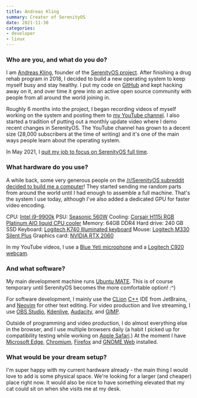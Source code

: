 ```yaml
---
title: Andreas Kling
summary: Creator of SerenityOS
date: 2021-11-30
categories:
- developer
- linux
---
```


### Who are you, and what do you do?

I am [Andreas Kling](https://twitter.com/awesomekling "Andreas' Twitter account."), founder of the [SerenityOS project][serenityos]. After finishing a drug rehab program in 2018, I decided to build a new operating system to keep myself busy and stay healthy. I put my code on [GitHub](https://github.com/SerenityOS/serenity "The SerenityOS code on GitHub.") and kept hacking away on it, and over time it grew into an active open source community with people from all around the world joining in.

Roughly 6 months into the project, I began recording videos of myself working on the system and posting them to [my YouTube channel](https://www.youtube.com/andreaskling "Andreas' YouTube account."). I also started a tradition of putting out a monthly update video where I demo recent changes in SerenityOS. The YouTube channel has grown to a decent size (28,000 subscribers at the time of writing) and it's one of the main ways people learn about the operating system.

In May 2021, I [quit my job to focus on SerenityOS full time](https://awesomekling.github.io/I-quit-my-job-to-focus-on-SerenityOS-full-time/ "Andreas' post about quitting his job to work on SerenityOS.").

### What hardware do you use?

A while back, some very generous people on the [/r/SerenityOS subreddit](https://www.reddit.com/r/SerenityOS/ "The subreddit dedicated to SerenityOS.") [decided to build me a computer](https://www.reddit.com/r/SerenityOS/comments/fb65by/computer_hardware_donation_for_serenity/ "A post on the SerenityOS subreddit about gifting Andreas a computer.")! They started sending me random parts from around the world until I had enough to assemble a full machine. That's the system I use today, although I've also added a dedicated GPU for faster video encoding.

CPU: [Intel i9-9900k][core-i9-9900k]
PSU: [Seasonic 560W][x-series-560w]
Cooling: [Corsair H115i RGB Platinum AIO liquid CPU cooler][hydro-series-h115i]
Memory: 64GB DDR4
Hard drive: 240 GB SSD
Keyboard: [Logitech K740 Illuminated keyboard][k740]
Mouse: [Logitech M330 Silent Plus][m330-silent-plus]
Graphics card: [NVIDIA RTX 2060][geforce-rtx-2060]

In my YouTube videos, I use a [Blue Yeti microphone][yeti] and a [Logitech C920 webcam][c920].

### And what software?

My main development machine runs [Ubuntu MATE][ubuntu-mate]. This is of course temporary until SerenityOS becomes the more comfortable option! :^)

For software development, I mainly use the [CLion][] [C++][c-plusplus] IDE from JetBrains, and [Neovim][] for other text editing. For video production and live streaming, I use [OBS Studio][obs-studio], [Kdenlive][], [Audacity][], and [GIMP][]. 

Outside of programming and video production, I do almost everything else in the browser, and I use multiple browsers daily (a habit I picked up for compatibility testing while working on [Apple Safari][safari].) At the moment I have [Microsoft Edge][edge.2], [Chromium][], [Firefox][] and [GNOME Web][gnome-web] installed.

### What would be your dream setup?

I'm super happy with my current hardware already - the main thing I would love to add is some physical space. We're looking for a larger (and cheaper) place right now. It would also be nice to have something elevated that my cat could sit on when she visits me at my desk.

[audacity]: https://sourceforge.net/projects/audacity/ "An open-source, cross-platform audio editor."
[c-plusplus]: https://en.wikipedia.org/wiki/C%2B%2B "A compiled programming language."
[c920]: https://www.logitech.com/en-us/product/hd-pro-webcam-c920.html "A webcam."
[chromium]: https://www.chromium.org/ "Open-source builds of the Chrome web browser."
[clion]: https://www.jetbrains.com/clion/ "A C/C++ IDE."
[core-i9-9900k]: https://corpredirect.intel.com/Redirector/404Redirector.aspx?https://www.intel.com/content/www/us/en/products/processors/core/i9-processors/i9-9900k.html "A CPU."
[edge.2]: https://www.microsoft.com/en-us/edge "A web browser."
[firefox]: https://www.mozilla.org/en-US/firefox/new/ "A cross-platform open-source web browser."
[geforce-rtx-2060]: https://www.nvidia.com/en-us/geforce/20-series/ "A graphics card."
[gimp]: https://www.gimp.org/ "An open-source image editor."
[gnome-web]: https://wiki.gnome.org/Apps/Web "A web browser for GNOME."
[hydro-series-h115i]: https://www.corsair.com/us/en/Categories/Products/Liquid-Cooling/Dual-Radiator-Liquid-Coolers/Hydro-Series™-RGB-Platinum/p/CW-9060038-WW "A liquid cooling system for CPUs."
[k740]: https://www.logitech.com/en-us/products/keyboards/k740-backlit-illuminated.920-000914.html "A backlit keyboard."
[kdenlive]: https://kdenlive.org/ "An open-source video editor."
[m330-silent-plus]: https://www.logitech.com/en-us/products/mice/m330-silent-plus-mouse.910-004905.html "A mouse."
[neovim]: https://neovim.io/ "A refactored vim."
[obs-studio]: https://obsproject.com/ "Video recording and streaming software."
[safari]: https://www.apple.com/safari/ "A fast web browser."
[serenityos]: https://www.serenityos.org/ "A Unix-like operating system."
[ubuntu-mate]: https://ubuntu-mate.org/ "A version of Ubuntu running the MATE desktop environment."
[x-series-560w]: https://www.anandtech.com/show/4217/seasonic-xseries-560w "A computer power supply."
[yeti]: https://bluemic.com/yeti/ "A USB microphone."
